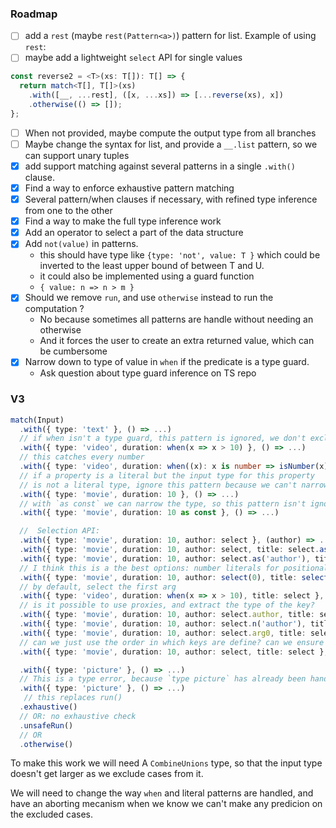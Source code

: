 ### Roadmap

- [ ] add a `rest` (maybe `rest(Pattern<a>)`) pattern for list. Example of using `rest`:
- [ ] maybe add a lightweight `select` API for single values

```ts
const reverse2 = <T>(xs: T[]): T[] => {
  return match<T[], T[]>(xs)
    .with([__, ...rest], ([x, ...xs]) => [...reverse(xs), x])
    .otherwise(() => []);
};
```

- [ ] When not provided, maybe compute the output type from all branches
- [ ] Maybe change the syntax for list, and provide a `__.list` pattern, so we can support unary tuples
- [x] add support matching against several patterns in a single `.with()` clause.
- [x] Find a way to enforce exhaustive pattern matching
- [x] Several pattern/when clauses if necessary, with refined type inference from one to the other
- [x] Find a way to make the full type inference work
- [x] Add an operator to select a part of the data structure
- [x] Add `not(value)` in patterns.
  - this should have type like `{type: 'not', value: T }` which could be inverted to
    the least upper bound of between T and U.
  - it could also be implemented using a guard function
  - `{ value: n => n > m }`
- [x] Should we remove `run`, and use `otherwise` instead to run the computation ?
  - No because sometimes all patterns are handle without needing an otherwise
  - And it forces the user to create an extra returned value, which can be cumbersome
- [x] Narrow down to type of value in `when` if the predicate is a type guard.
  - Ask question about type guard inference on TS repo

### V3

```ts
match(Input)
  .with({ type: 'text' }, () => ...)
  // if when isn't a type guard, this pattern is ignored, we don't exclude
  .with({ type: 'video', duration: when(x => x > 10) }, () => ...)
  // this catches every number
  .with({ type: 'video', duration: when((x): x is number => isNumber(x)) }, () => ...)
  // if a property is a literal but the input type for this property
  // is not a literal type, ignore this pattern because we can't narrow the type
  .with({ type: 'movie', duration: 10 }, () => ...)
  // with `as const` we can narrow the type, so this pattern isn't ignored
  .with({ type: 'movie', duration: 10 as const }, () => ...)

  //  Selection API:
  .with({ type: 'movie', duration: 10, author: select }, (author) => ...)
  .with({ type: 'movie', duration: 10, author: select, title: select.as('title') }, (author, { title }) => ...)
  .with({ type: 'movie', duration: 10, author: select.as('author'), title: select.as('title') }, ({ author, title }) => ...)
  // I think this is a the best options: number literals for positional arguments, and strings for kwargs
  .with({ type: 'movie', duration: 10, author: select(0), title: select(1) }, (author,  title) => ...)
  // by default, select the first arg
  .with({ type: 'video', duration: when(x => x > 10), title: select }, (title) => ...)
  // is it possible to use proxies, and extract the type of the key?
  .with({ type: 'movie', duration: 10, author: select.author, title: select.title }, ({ title, author }) => ...)
  .with({ type: 'movie', duration: 10, author: select.n('author'), title: select.n('author') }, ({ title, author }) => ...)
  .with({ type: 'movie', duration: 10, author: select.arg0, title: select.arg1 }, (author,  title) => ...)
  // can we just use the order in which keys are define? can we ensure the order is consistent between types and values?
  .with({ type: 'movie', duration: 10, author: select, title: select }, (author, title) => ...)

  .with({ type: 'picture' }, () => ...)
  // This is a type error, because `type picture` has already been handled
  .with({ type: 'picture' }, () => ...)
   // this replaces run()
  .exhaustive()
  // OR: no exhaustive check
  .unsafeRun()
  // OR
  .otherwise()
```

To make this work we will need A `CombineUnions` type, so that the input type doesn't get larger
as we exclude cases from it.

We will need to change the way `when` and literal patterns are handled, and have an aborting mecanism
when we know we can't make any predicion on the excluded cases.
